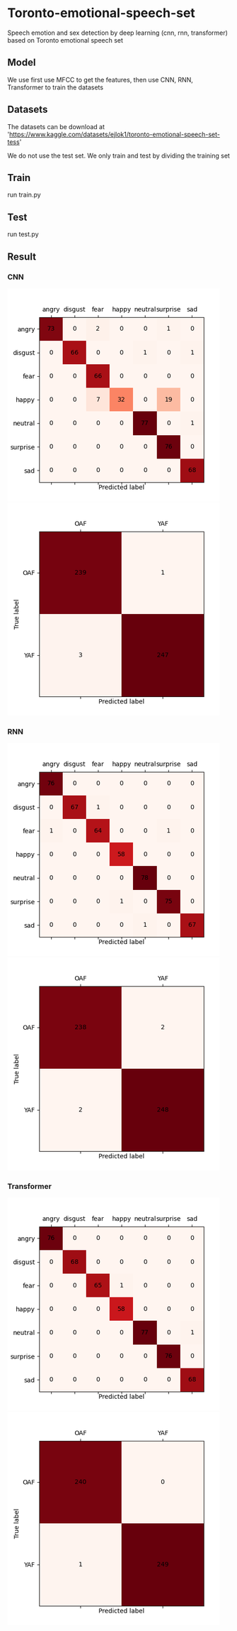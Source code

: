 # Toronto-emotional-speech-set
Speech emotion and sex detection by deep learning (cnn, rnn, transformer) based on Toronto emotional speech set

## Model
We use first use MFCC to get the features, then use CNN, RNN, Transformer to train the datasets

## Datasets
The datasets can be download at 'https://www.kaggle.com/datasets/ejlok1/toronto-emotional-speech-set-tess'

We do not use the test set. We only train and test by dividing the training set

## Train
run train.py 

## Test
run test.py

## Result
### CNN
![image](https://github.com/deepxzy/Toronto-emotional-speech-set/blob/main/checkpoints/CNN/confusion_matrix_emotion.png)
![image](https://github.com/deepxzy/Toronto-emotional-speech-set/blob/main/checkpoints/CNN/confusion_matrix_sex.png)
### RNN
![image](https://github.com/deepxzy/Toronto-emotional-speech-set/blob/main/checkpoints/RNN/confusion_matrix_emotion.png)
![image](https://github.com/deepxzy/Toronto-emotional-speech-set/blob/main/checkpoints/RNN/confusion_matrix_sex.png)
### Transformer
![image](https://github.com/deepxzy/Toronto-emotional-speech-set/blob/main/checkpoints/Transformer/confusion_matrix_emotion.png)
![image](https://github.com/deepxzy/Toronto-emotional-speech-set/blob/main/checkpoints/Transformer/confusion_matrix_sex.png)
